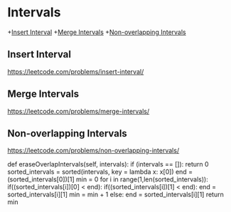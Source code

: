 # Intervals

+[Insert Interval](#insert-interval)
+[Merge Intervals](#merge-intervals)
+[Non-overlapping Intervals](#non-overlapping-intervals)

## Insert Interval

https://leetcode.com/problems/insert-interval/


## Merge Intervals

https://leetcode.com/problems/merge-intervals/



## Non-overlapping Intervals

https://leetcode.com/problems/non-overlapping-intervals/

def eraseOverlapIntervals(self, intervals):
        if (intervals == []):
            return 0
        sorted_intervals = sorted(intervals, key = lambda x: x[0])
        end = (sorted_intervals[0])[1]
        min = 0
        for i in range(1,len(sorted_intervals)):
            if((sorted_intervals[i])[0] < end):
                if((sorted_intervals[i])[1] < end):
                    end = sorted_intervals[i][1]
                min = min + 1 
            else:
                end = sorted_intervals[i][1]
        return min        
